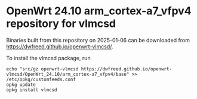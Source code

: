 OpenWrt 24.10 arm_cortex-a7_vfpv4 repository for vlmcsd
========

Binaries built from this repository on 2025-01-06 can be downloaded from <https://dwfreed.github.io/openwrt-vlmcsd/>.

To install the vlmcsd package, run

```
echo "src/gz openwrt-vlmcsd https://dwfreed.github.io/openwrt-vlmcsd/OpenWrt_24.10/arm_cortex-a7_vfpv4/base" >> /etc/opkg/customfeeds.conf
opkg update
opkg install vlmcsd
```
